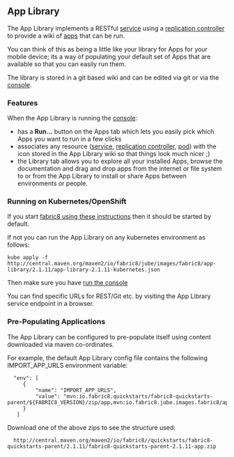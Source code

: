 ## App Library

The App Library implements a RESTful [service](services.html) using a [replication controller](replicationControllers.html) to provide a wiki of [apps](apps.html) that can be run.

You can think of this as being a little like your library for Apps for your mobile device; its a way of populating your default set of Apps that are available so that you can easily run them.

The library is stored in a git based wiki and can be edited via git or via the [console](console.html).

### Features

When the App Library is running the [console](console.html):

* has a **Run...** button on the Apps tab which lets you easily pick which Apps you want to run in a few clicks
* associates any resource ([service](services.html), [replication controller](replicationControllers.html), [pod](pod.html)) with the icon stored in the App Library wiki so that things look much nicer ;)
* the Library tab allows you to explore all your installed Apps, browse the documentation and drag and drop apps from the internet or file system to or from the App Library to install or share Apps between environments or people.

### Running on Kubernetes/OpenShift

If you start [fabric8 using these instructions](openShiftDocker.html) then it should be started by default.

If not you can run the App Library on any kubernetes environment as follows:

    kube apply -f  http://central.maven.org/maven2/io/fabric8/jube/images/fabric8/app-library/2.1.11/app-library-2.1.11-kubernetes.json

Then make sure you have [run the console](console.html)

You can find specific URLs for REST/Git etc. by visiting the App Library service endpoint in a browser.

### Pre-Populating Applications

The App Library can be configured to pre-populate itself using content downloaded via maven co-ordinates.

For example, the default App Library config file contains the following IMPORT_APP_URLS environment variable:

      "env": [
         {
             "name": "IMPORT_APP_URLS",
             "value": "mvn:io.fabric8.quickstarts/fabric8-quickstarts-parent/${FABRIC8_VERSION}/zip/app,mvn:io.fabric8.jube.images.fabric8/apps/${FABRIC8_VERSION}/zip/app"
         }
       ]
       
Download one of the above zips to see the structure used:

      http://central.maven.org/maven2/io/fabric8//quickstarts/fabric8-quickstarts-parent/2.1.11/fabric8-quickstarts-parent-2.1.11-app.zip